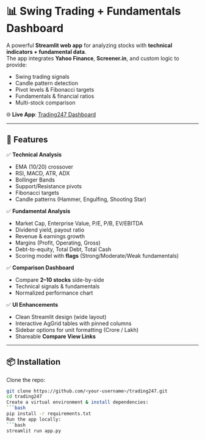 # 📊 Swing Trading + Fundamentals Dashboard  

A powerful **Streamlit web app** for analyzing stocks with **technical indicators + fundamental data**.  
The app integrates **Yahoo Finance**, **Screener.in**, and custom logic to provide:  
- Swing trading signals  
- Candle pattern detection  
- Pivot levels & Fibonacci targets  
- Fundamentals & financial ratios  
- Multi-stock comparison  

🌐 **Live App**: [Trading247 Dashboard](https://trading247.streamlit.app/)  

---

## 🚀 Features  

✅ **Technical Analysis**  
- EMA (10/20) crossover  
- RSI, MACD, ATR, ADX  
- Bollinger Bands  
- Support/Resistance pivots  
- Fibonacci targets  
- Candle patterns (Hammer, Engulfing, Shooting Star)  

✅ **Fundamental Analysis**  
- Market Cap, Enterprise Value, P/E, P/B, EV/EBITDA  
- Dividend yield, payout ratio  
- Revenue & earnings growth  
- Margins (Profit, Operating, Gross)  
- Debt-to-equity, Total Debt, Total Cash  
- Scoring model with **flags** (Strong/Moderate/Weak fundamentals)  

✅ **Comparison Dashboard**  
- Compare **2–10 stocks** side-by-side  
- Technical signals & fundamentals  
- Normalized performance chart  

✅ **UI Enhancements**  
- Clean Streamlit design (wide layout)  
- Interactive AgGrid tables with pinned columns  
- Sidebar options for unit formatting (Crore / Lakh)  
- Shareable **Compare View Links**  

---

## 📦 Installation  

Clone the repo:  
```bash
git clone https://github.com/<your-username>/trading247.git
cd trading247
Create a virtual environment & install dependencies:
```bash
pip install -r requirements.txt
Run the app locally:
```bash
streamlit run app.py
